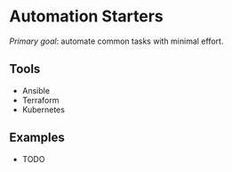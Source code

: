 # Automation Starters

_Primary goal_: automate common tasks with minimal effort.

## Tools
- Ansible
- Terraform
- Kubernetes

## Examples
- TODO
